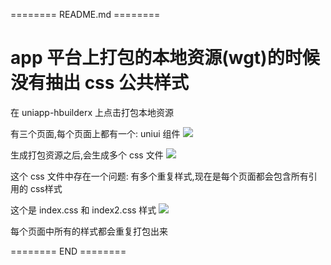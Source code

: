 ======== README.md ========

# app 平台上打包的本地资源(wgt)的时候没有抽出 css 公共样式

在 uniapp-hbuilderx 上点击打包本地资源

有三个页面,每个页面上都有一个: uniui 组件
![](https://yuhepicgo.oss-cn-beijing.aliyuncs.com/20250630175448286.png)

生成打包资源之后,会生成多个 css 文件
![](https://yuhepicgo.oss-cn-beijing.aliyuncs.com/20250630180151000.png)

这个 css 文件中存在一个问题: 有多个重复样式,现在是每个页面都会包含所有引用的 css样式

这个是 index.css 和 index2.css 样式
![](https://yuhepicgo.oss-cn-beijing.aliyuncs.com/20250630180259459.png)

每个页面中所有的样式都会重复打包出来

======== END ========
